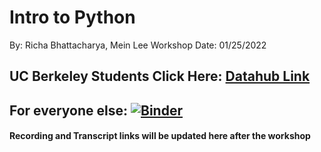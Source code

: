 # Intro to Python
By: Richa Bhattacharya, Mein Lee
Workshop Date: 01/25/2022

## UC Berkeley Students Click Here: [Datahub Link](http://datahub.berkeley.edu/hub/user-redirect/git-sync?repo=https://github.com/ds-peer-consulting/sp22-intro-to-python-workshop&branch=main&subpath=intro-to-python.ipynb)

## For everyone else: [![Binder](https://mybinder.org/badge_logo.svg)](https://mybinder.org/v2/gh/ds-peer-consulting/sp22-intro-to-python-workshop/HEAD)

#### Recording and Transcript links will be updated here after the workshop


